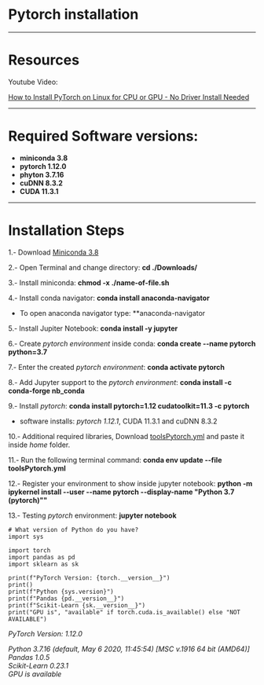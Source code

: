 # Pytorch installation

---

# Resources

Youtube Video:

[How to Install PyTorch on Linux for CPU or GPU - No Driver Install Needed](https://www.youtube.com/watch?v=YTvVxYneu7w)

---

# Required Software versions:

+ **miniconda 3.8**
+ **pytorch 1.12.0**
+ **phyton 3.7.16**
+ **cuDNN	8.3.2**
+ **CUDA 11.3.1**

---

# Installation Steps

1.- Download [Miniconda 3.8](https://docs.conda.io/en/latest/miniconda.html)

2.- Open Terminal and change directory: **cd ./Downloads/**

3.- Install miniconda: **chmod -x ./name-of-file.sh**

4.- Install conda navigator: **conda install anaconda-navigator**
 
 + To open anaconda navigator type: **anaconda-navigator

5.- Install Jupiter Notebook: **conda install -y jupyter**

6.- Create *pytorch environment* inside conda: **conda create --name pytorch python=3.7**

7.- Enter the created *pytorch environment*: **conda activate pytorch**

8.- Add Jupyter support to the *pytorch environment*: **conda install -c conda-forge nb_conda**

9.- Install *pytorch*: **conda install pytorch=1.12 cudatoolkit=11.3 -c pytorch**

+ software installs: *pytorch 1.12.1*, CUDA 11.3.1 and cuDNN 8.3.2

10.- Additional required libraries, Download [toolsPytorch.yml](https://raw.githubusercontent.com/brainnlabs/Pytorch-installation/main/toolsPytorch.yml) and paste it inside *home* folder.

11.- Run the following terminal command: **conda env update --file toolsPytorch.yml** 

12.- Register your environment to show inside jupyter notebook: **python -m ipykernel install --user --name pytorch --display-name "Python 3.7 (pytorch)""**

13.- Testing *pytorch* environment: **jupyter notebook**

```
# What version of Python do you have?
import sys

import torch
import pandas as pd
import sklearn as sk

print(f"PyTorch Version: {torch.__version__}")
print()
print(f"Python {sys.version}")
print(f"Pandas {pd.__version__}")
print(f"Scikit-Learn {sk.__version__}")
print("GPU is", "available" if torch.cuda.is_available() else "NOT AVAILABLE")
```

*PyTorch Version: 1.12.0*  

*Python 3.7.16 (default, May  6 2020, 11:45:54) [MSC v.1916 64 bit (AMD64)]*  
*Pandas 1.0.5*  
*Scikit-Learn 0.23.1*  
*GPU is available*
